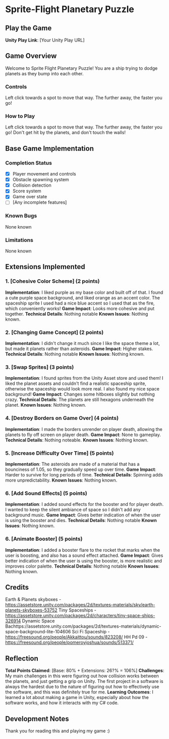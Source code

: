 # Sprite-Flight Planetary Puzzle

## Play the Game
**Unity Play Link**: [Your Unity Play URL]

## Game Overview
Welcome to Sprite Flight Planetary Puzzle! You are a ship trying to dodge planets as they bump into each other. 

### Controls
Left click towards a spot to move that way. The further away, the faster you go!

### How to Play
Left click towards a spot to move that way. The further away, the faster you go! Don't get hit by the planets, and don't touch the walls!

## Base Game Implementation

### Completion Status
- [x] Player movement and controls
- [x] Obstacle spawning system
- [x] Collision detection
- [x] Score system
- [x] Game over state
- [ ] [Any incomplete features]

### Known Bugs
None known

### Limitations
None known

## Extensions Implemented

### 1. [Cohesive Color Scheme] (2 points)
**Implementation**: I liked purple as my base color and built off of that. I found a cute purple space background, and liked orange as an accent color. The spaceship sprite I used had a nice blue accent so I used that as the fire, which conveniently works!
**Game Impact**: Looks more cohesive and put together.
**Technical Details**: Nothing notable
**Known Issues**: Nothing known.

### 2. [Changing Game Concept] (2 points)
**Implementation**: I didn't change it much since I like the space theme a lot, but made it planets rather than asteroids.
**Game Impact**: Higher stakes.
**Technical Details**: Nothing notable
**Known Issues**: Nothing known.

### 3. [Swap Sprites] (3 points)
**Implementation**: I found sprites from the Unity Asset store and used them! I liked the planet assets and couldn't find a realistic spaceship sprite, otherwise the spaceship would look more real. I also found my nice space background!
**Game Impact**: Changes some hitboxes slightly but nothing crazy.
**Technical Details**: The planets are still hexagons underneath the planet.
**Known Issues**: Nothing known.

### 4. [Destroy Borders on Game Over] (4 points)
**Implementation**: I made the borders unrender on player death, allowing the planets to fly off screen on player death.
**Game Impact**: None to gameplay.
**Technical Details**: Nothing noteable.
**Known Issues**: Nothing known.

### 5. [Increase Difficulty Over Time] (5 points)
**Implementation**: The asteroids are made of a material that has a bounciness of 1.05, so they gradually speed up over time.
**Game Impact**: Harder to survive for long periods of time.
**Technical Details**: Spinning adds more unpredictability.
**Known Issues**: Nothing known.

### 6. [Add Sound Effects] (5 points)
**Implementation**: I added sound effects for the booster and for player death. I wanted to keep the silent ambiance of space so I didn't add any background music.
**Game Impact**: Gives better indication of when the user is using the booster and dies.
**Technical Details**: Nothing notable
**Known Issues**: Nothing known.

### 6. [Animate Booster] (5 points)
**Implementation**: I added a booster flare to the rocket that marks when the user is boosting, and also has a sound effect attached.
**Game Impact**: Gives better indication of when the user is using the booster, is more realistic and improves color palette.
**Technical Details**: Nothing notable
**Known Issues**: Nothing known.

## Credits
Earth & Planets skyboxes - https://assetstore.unity.com/packages/2d/textures-materials/sky/earth-planets-skyboxes-53752
Tiny Spaceships - https://assetstore.unity.com/packages/2d/characters/tiny-space-ships-326914
Dynamic Space Bachttps://assetstore.unity.com/packages/2d/textures-materials/dynamic-space-background-lite-104606
Sci Fi Spaceship - https://freesound.org/people/Akkaittou/sounds/823208/
HH Pd 09 - https://freesound.org/people/pomeroyjoshua/sounds/513371/

## Reflection
**Total Points Claimed**: [Base: 80% + Extensions: 26?% = 106%]
**Challenges**: My main challenges in this were figuring out how collision works between the planets, and just getting a grip on Unity. The first project in a software is always the hardest due to the nature of figuring out how to effectively use the software, and this was definitely true for me.
**Learning Outcomes**: I learned a lot about making a game in Unity, especially about how the software works, and how it interacts with my C# code. 

## Development Notes
Thank you for reading this and playing my game :)
